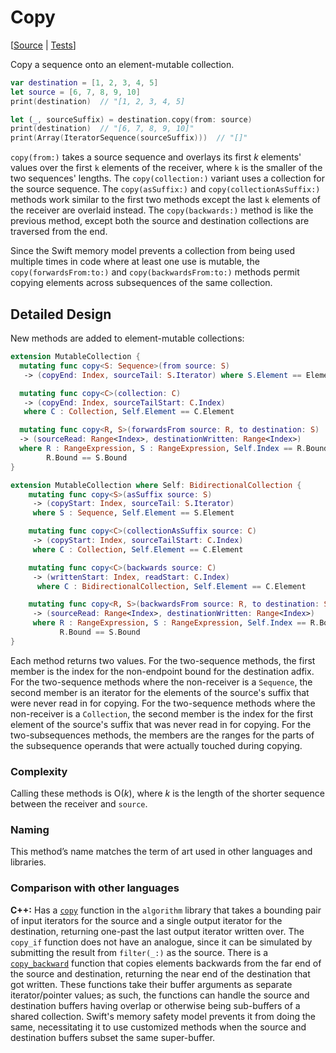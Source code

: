 # Copy

[[Source](../Sources/Algorithms/Copy.swift) |
 [Tests](../Tests/SwiftAlgorithmsTests/CopyTests.swift)]

Copy a sequence onto an element-mutable collection.

```swift
var destination = [1, 2, 3, 4, 5]
let source = [6, 7, 8, 9, 10]
print(destination)  // "[1, 2, 3, 4, 5]

let (_, sourceSuffix) = destination.copy(from: source)
print(destination)  // "[6, 7, 8, 9, 10]"
print(Array(IteratorSequence(sourceSuffix)))  // "[]"
```

`copy(from:)` takes a source sequence and overlays its first *k* elements'
values over the first `k` elements of the receiver, where `k` is the smaller of
the two sequences' lengths.  The `copy(collection:)` variant uses a collection
for the source sequence.  The `copy(asSuffix:)` and `copy(collectionAsSuffix:)`
methods work similar to the first two methods except the last `k` elements of
the receiver are overlaid instead.  The `copy(backwards:)` method is like the
previous method, except both the source and destination collections are
traversed from the end.

Since the Swift memory model prevents a collection from being used multiple
times in code where at least one use is mutable, the `copy(forwardsFrom:to:)`
and `copy(backwardsFrom:to:)` methods permit copying elements across
subsequences of the same collection.

## Detailed Design

New methods are added to element-mutable collections:

```swift
extension MutableCollection {
  mutating func copy<S: Sequence>(from source: S)
   -> (copyEnd: Index, sourceTail: S.Iterator) where S.Element == Element

  mutating func copy<C>(collection: C)
   -> (copyEnd: Index, sourceTailStart: C.Index)
   where C : Collection, Self.Element == C.Element

  mutating func copy<R, S>(forwardsFrom source: R, to destination: S)
  -> (sourceRead: Range<Index>, destinationWritten: Range<Index>)
  where R : RangeExpression, S : RangeExpression, Self.Index == R.Bound,
        R.Bound == S.Bound
}

extension MutableCollection where Self: BidirectionalCollection {
    mutating func copy<S>(asSuffix source: S)
     -> (copyStart: Index, sourceTail: S.Iterator)
     where S : Sequence, Self.Element == S.Element

    mutating func copy<C>(collectionAsSuffix source: C)
     -> (copyStart: Index, sourceTailStart: C.Index)
     where C : Collection, Self.Element == C.Element

    mutating func copy<C>(backwards source: C)
     -> (writtenStart: Index, readStart: C.Index)
      where C : BidirectionalCollection, Self.Element == C.Element

    mutating func copy<R, S>(backwardsFrom source: R, to destination: S)
     -> (sourceRead: Range<Index>, destinationWritten: Range<Index>)
     where R : RangeExpression, S : RangeExpression, Self.Index == R.Bound,
           R.Bound == S.Bound
}
```

Each method returns two values.  For the two-sequence methods, the first member
is the index for the non-endpoint bound for the destination adfix.  For the
two-sequence methods where the non-receiver is a `Sequence`, the second member
is an iterator for the elements of the source's suffix that were never read in
for copying.  For the two-sequence methods where the non-receiver is a
`Collection`, the second member is the index for the first element of the
source's suffix that was never read in for copying.  For the two-subsequences
methods, the members are the ranges for the parts of the subsequence operands
that were actually touched during copying.

### Complexity

Calling these methods is O(_k_), where _k_ is the length of the shorter
sequence between the receiver and `source`.

### Naming

This method’s name matches the term of art used in other languages and
libraries.

### Comparison with other languages

**C++:** Has a [`copy`][C++Copy] function in the `algorithm` library that takes
a bounding pair of input iterators for the source and a single output iterator
for the destination, returning one-past the last output iterator written over.
The `copy_if` function does not have an analogue, since it can be simulated by
submitting the result from `filter(_:)` as the source.  There is a
[`copy_backward`][C++CopyBackward] function that copies elements backwards from
the far end of the source and destination, returning the near end of the
destination that got written.  These functions take their buffer arguments as
separate iterator/pointer values; as such, the functions can handle the source
and destination buffers having overlap or otherwise being sub-buffers of a
shared collection.  Swift's memory safety model prevents it from doing the
same, necessitating it to use customized methods when the source and
destination buffers subset the same super-buffer.

<!-- Link references for other languages -->

[C++Copy]: https://en.cppreference.com/w/cpp/algorithm/copy
[C++CopyBackward]: https://en.cppreference.com/w/cpp/algorithm/copy_backward